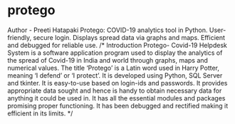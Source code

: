 # protego
Author - Preeti Hatapaki
Protego: COVID-19 analytics tool in Python. User-friendly, secure login. Displays spread data via graphs and maps. Efficient and debugged for reliable use.
/*
Introduction
Protego- Covid-19 Helpdesk System is a software application program used to display the analytics of the spread of Covid-19 in India and world through graphs, maps and numerical values.
The title ‘Protego’ is a Latin word used in Harry Potter, meaning ‘I defend’ or ‘I protect’. It is developed using Python, SQL Server and tkinter. It is easy-to-use based on login-ids and passwords. It provides appropriate data sought and hence is handy to obtain necessary data for anything it could be used in.
It has all the essential modules and packages promising proper functioning. It has been debugged and rectified making it efficient in its limits.
*/
